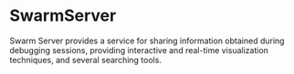 # SwarmServer
Swarm Server provides a service for sharing information obtained during debugging sessions, providing interactive and real-time visualization techniques, and several searching tools.
